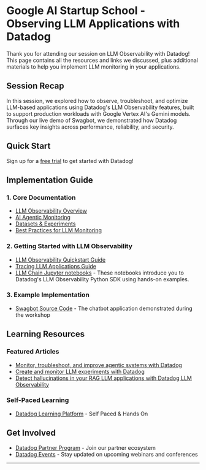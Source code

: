 # Google AI Startup School - Observing LLM Applications with Datadog

Thank you for attending our session on LLM Observability with Datadog! This page contains all the resources and links we discussed, plus additional materials to help you implement LLM monitoring in your applications.

## Session Recap
In this session, we explored how to observe, troubleshoot, and optimize LLM-based applications using Datadog's LLM Observability features, built to support production workloads with Google Vertex AI's Gemini models. Through our live demo of Swagbot, we demonstrated how Datadog surfaces key insights across performance, reliability, and security.

## Quick Start
Sign up for a [free trial](https://www.datadoghq.com/free-datadog-trial/) to get started with Datadog!

## Implementation Guide
### 1. Core Documentation
- [LLM Observability Overview](https://docs.datadoghq.com/llm_observability)
- [AI Agentic Monitoring](https://docs.datadoghq.com/llm_observability/agent_monitoring)
- [Datasets & Experiments](https://docs.datadoghq.com/llm_observability/experiments_preview)
- [Best Practices for LLM Monitoring](https://docs.datadoghq.com/llm_observability/best_practices)

### 2. Getting Started with LLM Observability
- [LLM Observability Quickstart Guide](https://docs.datadoghq.com/llm_observability/quickstart/?tab=python)
- [Tracing LLM Applications Guide](https://docs.datadoghq.com/llm_observability/setup/?tab=decorators)
- [LLM Chain Jupyter notebooks](https://github.com/DataDog/llm-observability/tree/main) - These notebooks introduce you to Datadog's LLM Observability Python SDK using hands-on examples.

### 3. Example Implementation
- [Swagbot Source Code](https://github.com/DataDog/dpn/tree/master/sandbox-apps/swagbot) - The chatbot application demonstrated during the workshop

## Learning Resources
### Featured Articles
- [Monitor, troubleshoot, and improve agentic systems with Datadog](https://www.datadoghq.com/blog/monitor-ai-agents/)
- [Create and monitor LLM experiments with Datadog](https://www.datadoghq.com/blog/llm-experiments/)
- [Detect hallucinations in your RAG LLM applications with Datadog LLM Observability](https://www.datadoghq.com/blog/llm-observability-hallucination-detection/)

### Self-Paced Learning
- [Datadog Learning Platform](https://learn.datadoghq.com/pages/learning-paths) - Self Paced & Hands On

## Get Involved
- [Datadog Partner Program](https://partners.datadoghq.com/s/login/?ec=302&startURL=%2Fs%2F) - Join our partner ecosystem
- [Datadog Events](https://www.datadoghq.com/events/) - Stay updated on upcoming webinars and conferences

---